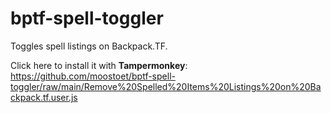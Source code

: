 # bptf-spell-toggler
Toggles spell listings on Backpack.TF.

Click here to install it with **Tampermonkey**: https://github.com/moostoet/bptf-spell-toggler/raw/main/Remove%20Spelled%20Items%20Listings%20on%20Backpack.tf.user.js
